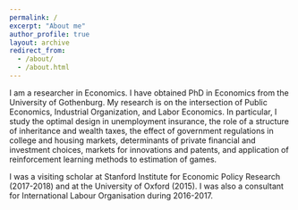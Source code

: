```yaml
---
permalink: /
excerpt: "About me"
author_profile: true
layout: archive
redirect_from:
  - /about/
  - /about.html
---
```


I am a researcher in Economics. I have obtained PhD in Economics from the University of Gothenburg. My research is on the intersection of Public Economics, Industrial Organization, and Labor Economics. In particular, I study the optimal design in unemployment insurance, the role of a structure of inheritance and wealth taxes, the effect of government regulations in college and housing markets, determinants of private financial and investment choices, markets for innovations and patents, and application of reinforcement learning methods to estimation of games.

I was a visiting scholar at Stanford Institute for Economic Policy Research (2017-2018) and at the University of Oxford (2015). I was also a consultant for International Labour Organisation during 2016-2017.
